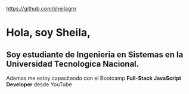 https://github.com/sheilagrn
# Hola, soy Sheila,
## Soy estudiante de **Ingenieria en Sistemas** en la Universidad Tecnologica Nacional.
Ademas me estoy capacitando con el Bootcamp **Full-Stack JavaScript Developer** desde YouTube